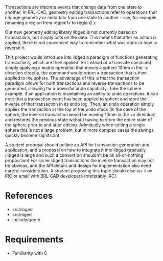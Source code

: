 Transactions are discrete events that change data from one state to
another. In BRL-CAD, geometry editing transactions refer to operations
that change geometry or metadata from one state to another - say, for
example, renaming a region from region1.r to region2.r.

Our new geometry editing library libged is not currently based on
transactions, but simply acts on the data. This means that after an
action is applied, there is not convenient way to remember what was done
or how to reverse it.

This project would introduce into libged a paradigm of functions
generating transactions, which are then applied. So instead of a
translate command simply applying a matrix operation that moves a sphere
10mm in the -x direction directly, the command would return a
transaction that is then applied to the sphere. The advantage of this is
that the transaction paradigm allows for both transactions and reverse
transactions to be generated, allowing for a powerful undo capability.
Take the sphere example. If an application is maintaining an ability to
undo operations, it can note that a transaction event has been applied
to sphere and store the inverse of that transaction in its undo log.
Then, an undo operation simply applies the transaction at the top of the
undo stack (in the case of the sphere, the inverse transaction would be
moving 10mm in the +x direction) and restores the previous state without
having to store the entire state of the sphere prior to and after
editing. Admittedly when editing a single sphere this is not a large
problem, but in more complex cases the savings quickly become
significant.

A student proposal should outline an API for transaction generation and
application, and a proposal on how to integrate it into libged gradually
(libged is large and such a conversion shouldn't be an all-or-nothing
proposition) For some libged transactions the inverse transaction may
not be obvious, and the API details and design for implementation also
need careful consideration. A student proposing this topic should
discuss it on IRC or email with BRL-CAD developers (preferably IRC).

# References

-   src/libged
-   src/mged
-   include/ged.h

# Requirements

-   Familiarity with C